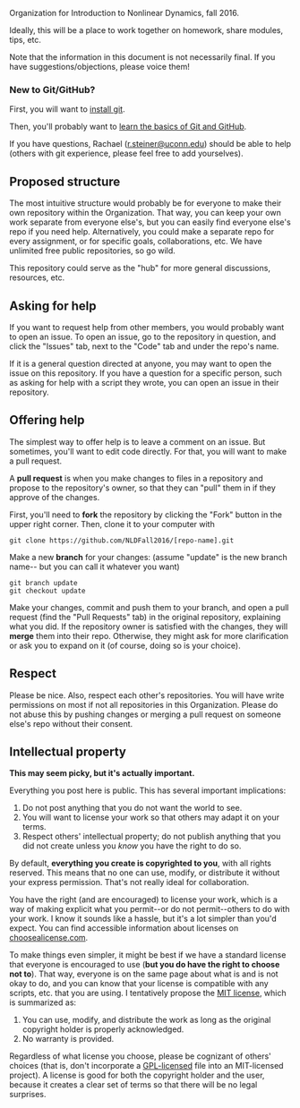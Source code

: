Organization for Introduction to Nonlinear Dynamics, fall 2016.

Ideally, this will be a place to work together on homework, share modules, tips, etc.

Note that the information in this document is not necessarily final. If you have
  suggestions/objections, please voice them!

### New to Git/GitHub?

First, you will want to [install git](https://git-scm.com/download).

Then, you'll probably want to [learn the basics of Git and GitHub](http://blog.udacity.com/2015/06/a-beginners-git-github-tutorial.html).

If you have questions, Rachael (r.steiner@uconn.edu) should be able to help
  (others with git experience, please feel free to add yourselves).

## Proposed structure

The most intuitive structure would probably be for everyone to make their own
  repository within the Organization. That way, you can keep your own work separate
  from everyone else's, but you can easily find everyone else's repo if you need
  help. Alternatively, you could make a separate repo for every assignment, or for
  specific goals, collaborations, etc. We have unlimited free public repositories,
  so go wild.

This repository could serve as the "hub" for more general discussions, resources, etc.

## Asking for help

If you want to request help from other members, you would probably want to open
  an issue. To open an issue, go to the repository in question, and click the
  "Issues" tab, next to the "Code" tab and under the repo's name.

If it is a general question directed at anyone, you may want to open the issue on
  this repository. If you have a question for a specific person, such as asking
  for help with a script they wrote, you can open an issue in their repository.

## Offering help

The simplest way to offer help is to leave a comment on an issue. But sometimes,
  you'll want to edit code directly. For that, you will want to make a pull request.

A **pull request** is when you make changes to files in a repository and propose
  to the repository's owner, so that they can "pull" them in if they approve of
  the changes.

First, you'll need to **fork** the repository by clicking the "Fork" button in the
  upper right corner. Then, clone it to your computer with

```{git}
git clone https://github.com/NLDFall2016/[repo-name].git
```

Make a new **branch** for your changes: (assume "update" is the new branch name--
  but you can call it whatever you want)

```{git}
git branch update
git checkout update
```

Make your changes, commit and push them to your branch, and open a pull request (find the "Pull Requests" tab) in the original repository, explaining what you did. If the repository owner is satisfied with the changes, they will **merge** them into their repo. Otherwise, they might ask for more clarification or ask you to expand on it (of course, doing so is your choice).

## Respect

Please be nice. Also, respect each other's repositories. You will have write
  permissions on most if not all repositories in this Organization. Please do not
  abuse this by pushing changes or merging a pull request on someone else's repo
  without their consent.

## Intellectual property

**This may seem picky, but it's actually important.**

Everything you post here is public. This has several important implications:

1. Do not post anything that you do not want the world to see.
2. You will want to license your work so that others may adapt it on your terms.
3. Respect others' intellectual property; do not publish anything that you did
    not create unless you *know* you have the right to do so.

By default, **everything you create is copyrighted to you**, with all rights
  reserved. This means that no one can use, modify, or distribute it without
  your express permission. That's not really ideal for collaboration.

You have the right (and are encouraged) to license your work, which is a way of
  making explicit what you permit--or do not permit--others to do with your work.
  I know it sounds like a hassle, but it's a lot simpler than you'd expect. You
  can find accessible information about licenses on [choosealicense.com](http://choosealicense.com/).

To make things even simpler, it might be best if we have a standard license that
  everyone is encouraged to use (**but you do have the right to choose not to**).
  That way, everyone is on the same page about what is and is not okay to do, and
  you can know that your license is compatible with any scripts, etc. that you
  are using. I tentatively propose the [MIT license](http://choosealicense.com/licenses/mit/), which is summarized as:

1. You can use, modify, and distribute the work as long as the original copyright
  holder is properly acknowledged.
2. No warranty is provided.

Regardless of what license you choose, please be cognizant of others' choices (that is, don't incorporate a [GPL-licensed](http://choosealicense.com/licenses/gpl-3.0/) file into an
  MIT-licensed project). A license is good for both the copyright holder and the user, because it creates a clear set of terms so that there will be no legal surprises.

